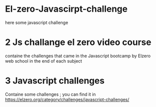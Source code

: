 # El-zero-Javascirpt-challenge
here some javascript challenge
# 2 Js challange el zero video course
containe the challenges that came in the Javascript  bootcamp by Elzero web school
in the end of each subject
# 3 Javascript challenges
Containe some challenges ; you can find it in https://elzero.org/category/challenges/javascript-challenges/
